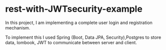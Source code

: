 # rest-with-JWTsecurity-example
In this project, I am implementing a complete user login and registration mechanism.

To implement this I used Spring (Boot, Data JPA, Security),Postgres to store data, lombook, JWT to communicate between server and client.
